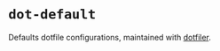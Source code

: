 # `dot-default`

Defaults dotfile configurations, maintained with
[dotfiler](https://github.com/svetlyak40wt/dotfiler).

